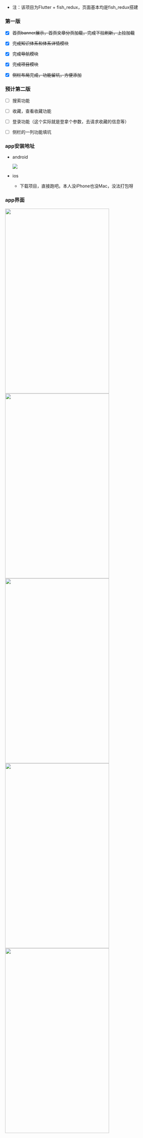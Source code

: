 - 注：该项目为Flutter + fish_redux，页面基本均是fish_redux搭建

### 第一版

- [x] ~~首页banner展示，首页文章分页加载，完成下拉刷新，上拉加载~~
- [x] ~~完成知识体系和体系详情模块~~
- [x] ~~完成导航模块~~
- [x] ~~完成项目模块~~
- [x] ~~侧栏布局完成，功能留坑，方便添加~~



### 预计第二版

- [ ] 搜索功能

- [ ] 收藏，查看收藏功能

- [ ] 登录功能（这个实际就是登拿个参数，去请求收藏的信息等）

- [ ] 侧栏的一列功能填坑



### app安装地址

- android

  ![](https://raw.githubusercontent.com/CNAD666/MyData/master/pic/study/20200322172901.png)

- ios

  - 下载项目，直接跑吧。本人没iPhone也没Mac，没法打包呀

### app界面

<img src="https://raw.githubusercontent.com/CNAD666/MyData/master/pic/study/20200322180926.jpg" width = "337" height = "600" div align=left />

<img src="https://raw.githubusercontent.com/CNAD666/MyData/master/pic/study/20200322180842.jpg"  width = "337" height = "600" div align=left />

<img src="https://raw.githubusercontent.com/CNAD666/MyData/master/pic/study/20200322181013.jpg"  width = "337" height = "600" div align=left />

<img src="https://raw.githubusercontent.com/CNAD666/MyData/master/pic/study/20200322181047.jpg"  width = "337" height = "600" div align=left />

<img src="https://raw.githubusercontent.com/CNAD666/MyData/master/pic/study/20200322181115.jpg"  width = "337" height = "600" div align=left />